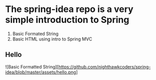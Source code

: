 # The spring-idea repo is a very simple introduction to Spring
1. Basic Formated String
2. Basic HTML using intro to Spring MVC

## Hello
![Basic Formatted String][https://github.com/nighthawkcoders/spring-idea/blob/master/assets/hello.png]
